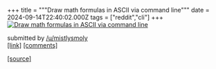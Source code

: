 +++
title = """Draw math formulas in ASCII via command line"""
date = 2024-09-14T22:40:02.000Z
tags = ["reddit","cli"]
+++
[![Draw math formulas in ASCII via command line](https://preview.redd.it/u57w3odblyu81.jpg?width=640&crop=smart&auto=webp&s=dc79448ef7dddd463d9ed1c13ee05cba7846fe42 "Draw math formulas in ASCII via command line")](https://www.reddit.com/r/commandline/comments/1fgxzgd/draw_math_formulas_in_ascii_via_command_line/)

submitted by [/u/mistlysmoly](https://www.reddit.com/user/mistlysmoly)  
[\[link\]](https://i.redd.it/u57w3odblyu81.jpg) [\[comments\]](https://www.reddit.com/r/commandline/comments/1fgxzgd/draw_math_formulas_in_ascii_via_command_line/)

[[source]](https://www.reddit.com/r/commandline/comments/1fgxzgd/draw_math_formulas_in_ascii_via_command_line/)
